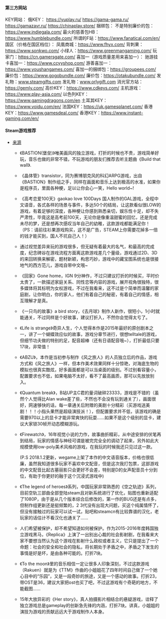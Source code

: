 #### 第三方网站

KEY网站：
俄KEY：
https://yuplay.ru/
https://gama-gama.ru/
https://gamazavr.ru/
https://chinaplay.store/
捆绑包：
不是特别廉价的包：https://www.indiegala.com/
最火的慈善包HB：https://www.humblebundle.com/
所谓的F站：https://www.fanatical.com/en/
国区（价格在国区档位）：
凤凰商城：https://www.fhyx.com/
背刺果：https://www.sonkwo.com/
小绿人：https://www.greenmangaming.com/
玩家门：https://cn.gamersgate.com/
喜加一（游戏质量差用来喜加一）：
驰游挂卡喜加一：https://www.ccyyshop.com/
游善喜加一：https://www.youshangames.com/
喜加一的捆绑包：https://groupees.com/
廉价包：https://www.gogobundle.com/
廉价包：https://otakubundle.com/
发礼物：www.steamgifts.com
发礼物：www.orlygift.com
消光官方站：https://gemly.com/
高价KEY：https://www.cdkeys.com/
主机游戏：https://www.play-asia.com/
以色列KEY：https://www.gamingdragons.com/en
土耳其KEY：https://www.voidu.com/en/
法国KEY：https://uk.gamesplanet.com/
香港KEY：https://www.gamesdeal.com/
香港KEY：https://www.instant-gaming.com/en/



#### Steam游戏推荐

- [来源](https://www.zhihu.com/question/35296900/answer/63151890)

  - 《BASTION(堡垒)》唯美画风的独立游戏，打折的时候也不贵，游戏简单好玩，音乐也做的非常不错，不玩游戏的朋友们推荐去听主题曲《Build that wall》.

  - 《晶体管》transistor，同为赛博朋克风的科幻ARPG游戏，出自《BASTION》制作组之手，同样在画面和音乐上达到极高的水准，如果你是程序员，里面各种梗，足以让你会心一笑，Hello world~!

  - 《高考恋爱100天》gaokao love 100Days 国人制作的GAL游戏，全程中文语音，各式各样的场景与事件，多达50个的结局，让这款看似很LOW的游戏，有着足够的深度，各种梗让你感到熟悉亲切，娱乐性十足，却不失严肃性，毕竟这是高考前100天，无论你是像重温甜蜜的回忆，还是完成未尽的梦，还是想再次感叹当年自己的幼稚，这款游戏都能满足你！（PS：请前往衫果游戏购买，这不是广告，STEAM上你需要花掉多一倍的钱才能买到，国人不坑自己人！）

  - 通过视觉差异来玩的游戏很多，但无疑<FEZ>有着最大的名气，和最高的完成度，纪念碑谷在游戏流程方面离这款游戏差几个量级，游戏通过2D、3D的来回转换来解密，题材新颖，构思巧妙，游戏中的藏宝图系统也是很接地气的西方范儿，游戏自带中文哦~

  - 《回家》Gone home，IGN 9分神作，不过只建议打折的时候买，平时价太贵了，一款描述家庭关系、同性恋等内容的游戏，展开视角很独特，很多媒体将其标明为女权游戏，不过在我看来，这不过是个简单而温馨的家庭剧，让你明白，你的家人，他们有着自己的秘密，有着自己的情感，相互理解才是真。

  - 《一只鸟的故事》a bird story，《去月球》制作人新作，很短小，1小时就能通关，不过同样是个好故事，建议打折入，不然你会觉得太亏了。

  - 《Life is strange》奇异人生，个人觉得本作是2015年最好的原创剧本之一，讲了一个蝴蝶效应似的故事，游戏分章节进行，很想telltale的游戏，但细节功夫做的特别的足，配音超棒（还有日语配音哦~），打折最低只要17块，非常值！

  - 《ABZU》，本作是当初参与制作《风之旅人》的人员独立后的作品，游戏方式和《风之旅人》一样，但本作美术效果同样十分惊艳，对海底生物的模拟也很真实酷炫，好多画面都是可以当桌面的级别。不过别看容量小，配置要求也不低，如果电脑不太好，看不了最高画质，那可以先放放别入。

  - 《Quantum break》，B站UP主C君的量词破碎23333，游戏是不错的（虽然个人觉得比Alan wake差了些，不然也不会没有玩到通关了），画面很好，网速够快的话，每一章通关后附赠的美剧十分精彩（买游戏送美剧！！！小指头果然是超级演技派！），但配置要求并不低，该游戏的确是需要970以上的显卡才能非常爽快的玩耍……如果不是这个级别的显卡，建议大家锁30帧开动态模糊游玩。

  - 《Firewatch》，16年视觉小说的力作，故事曲折精彩，从中途安排的伏笔再到结局，玩家的情感与神经可谓是被完完全全的调动了起来，另外如此大规模使用low-poly美术风格的游戏，在我玩的时候我还只见过这一款。

    (P.S 2018.1.2更新，wegame上架了本作的中文语音版本，价格也很低廉，虽然我知道很多玩家不喜欢中文配音，但是这次我打包票，这部游戏的中文配音比起古墓丽影只会更好不会差，特别是D的女声配音员十分到位，有助于你更好的融于这个沉浸式游戏中)

  - 《The legend of heroes》系列，中国玩家非常熟悉的《空之轨迹》系列，目前空轨三部曲全部登陆steam且对新系统进行了优化，贴图也重新适配了1080P，由于是从几个版本综合后修改的，第一作的BUG还是有点多，但制作组更新还是挺频繁的，2 3代没有出现大问题，买这个纯属情怀了，但没有接触过的玩家可以试一试，贴吧和steamcn有比较靠谱的汉化，老玩家的话估计不看汉化也通关了……

  - 人们希望被保护，却不希望知道如何被保护。作为2015-2016年度韩国独立游戏黑马，《Replica》上演了一出别出心裁的社会影射剧，在我看来大家不要想当然认为这个游戏在影射什么政权或者主义，它只是提出了一个命题：社会的安全和社会的隐私，将长期处于矛盾之中，矛盾之下发生的事情是好是坏，是由各种可能的。打折7块。

  - 《To the moon》里的音乐相信一定让很多人印象深刻，不过这款游戏（Rakuen）就是为《TTM》作曲的小姐姐花了四年时间自己做了一个她心目中的“乐园”，又是一段奇妙的旅途，又是一个感动的故事。打折23，带OST是36，建议大家把ost也买了吧，不过这游戏有个奇葩的地方，不能截图……

  - 15年大放异彩的《Her story》，真人拍摄影片相结合的悬疑游戏，诠释了独立游戏总是gameplay的创新急先锋的内涵，打折7块。讲真，小姐姐的演技为游戏的贡献远远大于游戏制作人本身。

    